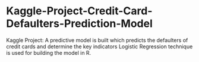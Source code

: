 # Kaggle-Project-Credit-Card-Defaulters-Prediction-Model
Kaggle Project: A predictive model is built which predicts the defaulters of credit cards and determine the key indicators
Logistic Regression technique is used for building the model in R.
